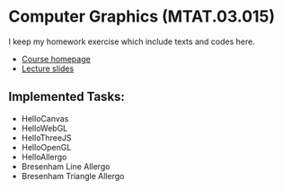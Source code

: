 # Computer Graphics (MTAT.03.015)

I keep my homework exercise which include texts and codes here.

- [Course homepage](https://courses.cs.ut.ee/2018/cg/fall)
- [Lecture slides](https://courses.cs.ut.ee/2018/cg/fall/Main/Lectures)


## Implemented Tasks:

- HelloCanvas
- HelloWebGL
- HelloThreeJS
- HelloOpenGL 
- HelloAllergo
- Bresenham Line Allergo
- Bresenham Triangle Allergo



